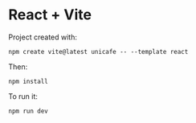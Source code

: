 # React + Vite

Project created with:
``` 
npm create vite@latest unicafe -- --template react
```
Then:
```
npm install
```
To run it:

```
npm run dev
```
